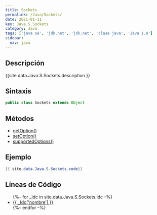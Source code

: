 ```yaml
---
title: Sockets
permalink: /Java/Sockets/
date: 2021-01-11
key: Java.S.Sockets
category: Java
tags: ['java se', 'jdk.net', 'jdk.net', 'clase java', 'Java 1.0']
sidebar: 
  nav: java
---
```


## Descripción
{{site.data.Java.S.Sockets.description }}

## Sintaxis
~~~java
public class Sockets extends Object
~~~

## Métodos
* [getOption()](/Java/Sockets/getOption)
* [setOption()](/Java/Sockets/setOption)
* [supportedOptions()](/Java/Sockets/supportedOptions)

## Ejemplo
~~~java
{{ site.data.Java.S.Sockets.code}}
~~~

## Líneas de Código
<ul>
{%- for _ldc in site.data.Java.S.Sockets.ldc -%}
   <li>
       <a href="{{_ldc['url'] }}">{{ _ldc['nombre'] }}</a>
   </li>
{%- endfor -%}
</ul>
